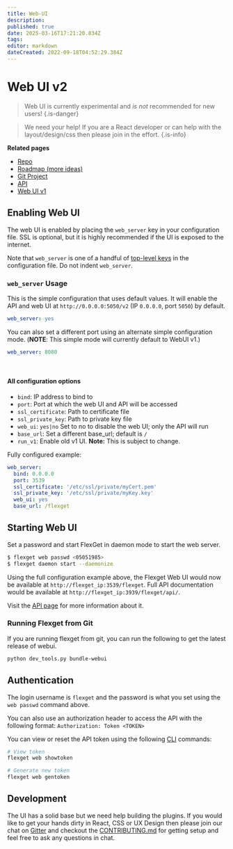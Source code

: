 ```yaml
---
title: Web-UI
description: 
published: true
date: 2025-03-16T17:21:20.834Z
tags: 
editor: markdown
dateCreated: 2022-09-18T04:52:29.384Z
---
```


# Web UI v2

> Web UI is currently experimental and _is not_ recommended for new users!
{.is-danger}

> We need your help! If you are a React developer or can help with the layout/design/css then please join in the effort.
{.is-info}

**Related pages**

* [Repo](https://github.com/flexget/webui)
* [Roadmap (more ideas)](/Roadmap)
* [Git Project](https://github.com/Flexget/webui/issues)
* [API](/API)
* [Web UI v1](/Web-UI/v1)

## Enabling Web UI

The web UI is enabled by placing the `web_server` key in your configuration file. SSL is optional, but it is highly recommended if the UI is exposed to the internet.

Note that `web_server` is one of a handful of [top-level keys](/Configuration#top-level-keys) in the configuration file. Do not indent `web_server`.

### `web_server` Usage 
This is the simple configuration that uses default values. It will enable the API and web UI at `http://0.0.0.0:5050/v2` (IP `0.0.0.0`, port `5050`) by default.
```yaml
web_server: yes
```

You can also set a different port using an alternate simple configuration mode. (**NOTE**: This simple mode will currently default to WebUI v1.)
```yaml
web_server: 8080
```
<br>

#### All configuration options
- `bind`: IP address to bind to
- `port`: Port at which the web UI and API will be accessed
- `ssl_certificate`: Path to certificate file
- `ssl_private_key`: Path to private key file
- `web_ui`: `yes|no` Set to no to disable the web UI; only the API will run
- `base_url`: Set a different base_url; default is `/`
- `run_v1`: Enable old v1 UI. **Note:** This is subject to change.

Fully configured example:
```YAML
web_server:
  bind: 0.0.0.0
  port: 3539
  ssl_certificate: '/etc/ssl/private/myCert.pem'
  ssl_private_key: '/etc/ssl/private/myKey.key'
  web_ui: yes
  base_url: /flexget
```

## Starting Web UI
Set a password and start FlexGet in daemon mode to start the web server.

```bash
$ flexget web passwd <05051985>
$ flexget daemon start --daemonize
```

Using the full configuration example above, the Flexget Web UI would now be available at `http://flexget_ip:3539/flexget`. Full API documentation would be available at `http://flexget_ip:3939/flexget/api/`.

Visit the [API page](/wiki/API) for more information about it.

### Running Flexget from Git
If you are running flexget from git, you can run the following to get the latest release of webui. 
```bash
python dev_tools.py bundle-webui
```


## Authentication
The login username is `flexget` and the password is what you set using the `web passwd` command above.

You can also use an authorization header to access the API with the following format: `Authorization: Token <TOKEN>`

You can view or reset the API token using the following [CLI](/CLI/web) commands:

```bash
# View token
flexget web showtoken

# Generate new token
flexget web gentoken
```

## Development
The UI has a solid base but we need help building the plugins. If you would like to get your hands dirty in React, CSS or UX Design then please join our chat on [Gitter](https://gitter.im/Flexget/Flexget) and checkout the [CONTRIBUTING.md](https://github.com/Flexget/webui/blob/develop/.github/CONTRIBUTING.md) for getting setup and feel free to ask any questions in chat. 
